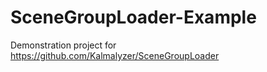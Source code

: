 # SceneGroupLoader-Example
Demonstration project for https://github.com/Kalmalyzer/SceneGroupLoader
